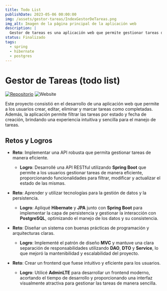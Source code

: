```yaml
---
title: Todo List
publishDate: 2023-05-06 00:00:00
img: /assets/gestor-tareas/IndexGestorDeTareas.png
img_alt: Imagen de la página principal de la aplicación web
description: |
  Gestor de tareas es una aplicación web que permite gestionar tareas de manera sencilla y rápida.
status: Finalizado
tags:
  - spring
  - hibernate
  - postgres
---
```

# Gestor de Tareas (todo list)
[![Repositorio](https://img.shields.io/badge/Repositorio-%23090b11?style=for-the-badge&logo=github&logoColor=white&labelColor=%23090b11)](https://github.com/J4F3ET/UD.ProgramacionAvanzada.ApiRestFull)
![Website](https://img.shields.io/website?url=https%3A%2F%2FUD.ProgramacionAvanzada.ApiRestFull.onrender.com&up_message=Desplegado&down_message=No%20desplegado&style=for-the-badge&label=Estado&labelColor=%23090b11)

Este proyecto consistió en el desarrollo de una aplicación web que permite a los usuarios crear, editar, eliminar y marcar tareas como completadas. Además, la aplicación permite filtrar las tareas por estado y fecha de creación, brindando una experiencia intuitiva y sencilla para el manejo de tareas.

## Retos y Logros

- **Reto**: Implementar una API robusta que permita gestionar tareas de manera eficiente.
  - **Logro**: Desarrollé una API RESTful utilizando **Spring Boot** que permite a los usuarios gestionar tareas de manera eficiente, proporcionando funcionalidades para filtrar, modificar y actualizar el estado de las mismas.

- **Reto**: Aprender y utilizar tecnologías para la gestión de datos y la persistencia.
  - **Logro**: Apliqué **Hibernate** y **JPA** junto con **Spring Boot** para implementar la capa de persistencia y gestionar la interacción con **PostgreSQL**, optimizando el manejo de los datos y su consistencia.

- **Reto**: Diseñar un sistema con buenas prácticas de programación y arquitecturas claras.
  - **Logro**: Implementé el patrón de diseño **MVC** y mantuve una clara separación de responsabilidades utilizando **DAO**, **DTO** y **Service**, lo que mejoró la mantenibilidad y escalabilidad del proyecto.

- **Reto**: Crear un frontend que fuese intuitivo y eficiente para los usuarios.
  - **Logro**: Utilicé **AdminLTE** para desarrollar un frontend moderno, acortando el tiempo de desarrollo y proporcionando una interfaz visualmente atractiva para gestionar las tareas de manera sencilla.